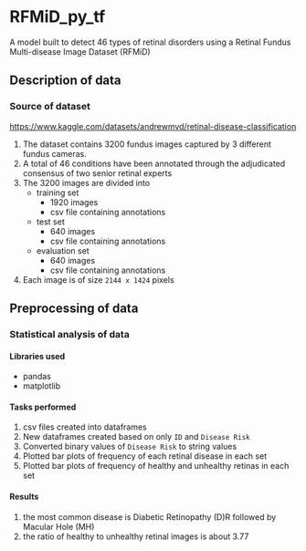 # RFMiD_py_tf

A model built to detect 46 types of retinal disorders using a Retinal Fundus Multi-disease Image Dataset (RFMiD)

## Description of data

### Source of dataset

https://www.kaggle.com/datasets/andrewmvd/retinal-disease-classification

1. The dataset contains 3200 fundus images captured by 3 different fundus cameras.
2. A total of 46 conditions have been annotated through the adjudicated consensus of two senior retinal experts
3. The 3200 images are divided into
   - training set
     - 1920 images
     - csv file containing annotations
   - test set
     - 640 images
     - csv file containing annotations
   - evaluation set
     - 640 images
     - csv file containing annotations
4. Each image is of size `2144 x 1424` pixels

## Preprocessing of data

### Statistical analysis of data

#### Libraries used

- pandas
- matplotlib

#### Tasks performed

1. csv files created into dataframes
2. New dataframes created based on only `ID` and `Disease Risk`
3. Converted binary values of `Disease Risk` to string values
4. Plotted bar plots of frequency of each retinal disease in each set
5. Plotted bar plots of frequency of healthy and unhealthy retinas in each set

#### Results

1. the most common disease is Diabetic Retinopathy (D)R followed by Macular Hole (MH)
2. the ratio of healthy to unhealthy retinal images is about 3.77
